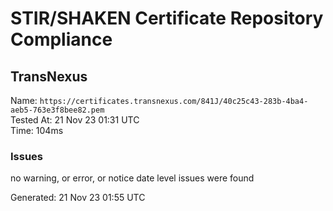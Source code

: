 # STIR/SHAKEN Certificate Repository Compliance

## TransNexus

Name: `https://certificates.transnexus.com/841J/40c25c43-283b-4ba4-aeb5-763e3f8bee82.pem`\
Tested At: 21 Nov 23 01:31 UTC\
Time: 104ms

### Issues

no warning, or error, or notice date level issues were found

Generated: 21 Nov 23 01:55 UTC